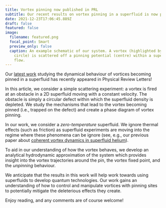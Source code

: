 ```yaml
---
title: Vortex pinning now published in PRL
subtitle: Our recent results on vortex pinning in a superfluid is now published in PRL. We perform a simple numerical scattering experiment to investigate how vortices interact with defects in a zero-temperature superfluid. Enjoy reading!
date: 2021-12-23T17:06:45.889Z
draft: false
featured: false
image:
  filename: featured.png
  focal_point: Smart
  preview_only: false
  caption: An example schematic of our system. A vortex (highlighted by the orange
    circle) is scattered off a pinning potential (centre) within a superfluid
    flow.
---
```

Our [latest work](https://journals.aps.org/prl/abstract/10.1103/PhysRevLett.127.255302) studying the dynamical behaviour of vortices becoming pinned in a superfluid has recently appeared in Physical Review Letters!

In this article, we consider a simple scattering experiment: a vortex is fired at an obstacle in a 2D superfluid moving with a constant velocity. The obstacle is simply a circular defect within which the superfluid density is depleted. We study the mechanisms that 
lead to the vortex becoming pinned (i.e., trapped on the defect) and create a phase diagram of vortex pinning.

In our work, we consider a *zero-temperature* superfluid. We ignore thermal effects (such as friction) as superfluid experiments are moving into the regime where these phenomena can be ignore (see, e.g., our previous paper about [coherent vortex dynamics in superfluid helium](https://oliver-stockdale.com/post/observation-of-coherent-vortex-dynamics-in-a-thin-film-of-strongly-interacting-superfluid/)).

To aid in our understanding of how the vortex behaves, we develop an analytical hydrodynamic approximation of the system which provides insight into the vortex trajectories around the pin, the vortex fixed point, and the *unpinning* behaviour. 

We anticipate that the results in this work will help work towards using superfluids to develop quantum technologies. Our work gains an understanding of how to control and manipulate vortices with pinning sites to potentially mitigate the deleterious effects they create.

Enjoy reading, and any comments are of course welcome!

